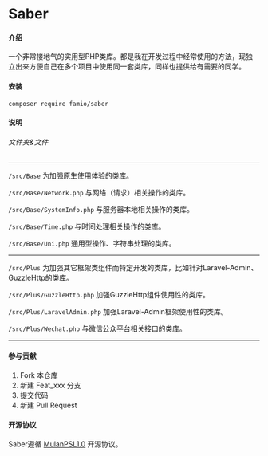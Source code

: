 # Saber

#### 介绍

一个非常接地气的实用型PHP类库。都是我在开发过程中经常使用的方法，现独立出来方便自己在多个项目中使用同一套类库，同样也提供给有需要的同学。

#### 安装

```composer require famio/saber```

#### 说明

###### 文件夹&文件

---

```/src/Base``` 为加强原生使用体验的类库。

```/src/Base/Network.php``` 与网络（请求）相关操作的类库。

```/src/Base/SystemInfo.php``` 与服务器本地相关操作的类库。

```/src/Base/Time.php``` 与时间处理相关操作的类库。

```/src/Base/Uni.php``` 通用型操作、字符串处理的类库。

---

```/src/Plus``` 为加强其它框架类组件而特定开发的类库，比如针对Laravel-Admin、GuzzleHttp的类库。

```/src/Plus/GuzzleHttp.php``` 加强GuzzleHttp组件使用性的类库。

```/src/Plus/LaravelAdmin.php``` 加强Laravel-Admin框架使用性的类库。

```/src/Plus/Wechat.php``` 与微信公众平台相关接口的类库。

---

#### 参与贡献

1. Fork 本仓库
2. 新建 Feat_xxx 分支
3. 提交代码
4. 新建 Pull Request

#### 开源协议

Saber遵循 [MulanPSL1.0](https://license.coscl.org.cn/MulanPSL/) 开源协议。